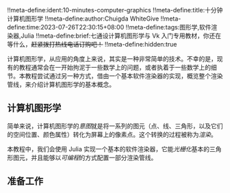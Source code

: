 !!meta-define:ident:10-minutes-computer-graphics
!!meta-define:title:十分钟计算机图形学
!!meta-define:author:Chuigda WhiteGive
!!meta-define:time:2023-07-26T22:30:15+08:00
!!meta-define:tags:图形学,软件渲染器,Julia
!!meta-define:brief:七通设计算机图形学与 Vk 入门专用教材，你还在等什么，<del>赶紧拨打热线电话订购吧！</del>
!!meta-define:hidden:true


计算机图形学，从应用的角度上来说，其实是一种非常简单的技术。不幸的是，现有的教程通常会在一开始拘泥于一些数学上的问题，或者执着于一些数学上的细节。本教程尝试通过另一种方式，借由一个基本软件渲染器的实现，概览整个渲染管线，来介绍计算机图形学的基本概念。

## 计算机图形学

简单来说，计算机图形学的*意图*就是将一系列的图元（点、线、三角形，以及它们的空间位置、颜色属性）转化为屏幕上的像素点。这个转换的过程被称为*渲染*。

本教程中，我们会使用 Julia 实现一个基本的软件渲染器，它能*光栅化*基本的三角形图元，并且能够以*可编程*的方式配置一部分渲染管线。

## 准备工作
